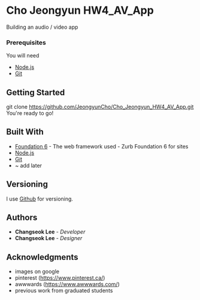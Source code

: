# Cho Jeongyun HW4_AV_App

Building an audio / video app

### Prerequisites

You will need

* [Node.js](https://nodejs.org/en/)
* [Git](https://git-scm.com/)


## Getting Started

git clone https://github.com/JeongyunCho/Cho_Jeongyun_HW4_AV_App.git
You're ready to go!


## Built With

* [Foundation 6](https://foundation.zurb.com/sites.html) - The web framework used - Zurb Foundation 6 for sites
* [Node.js](https://nodejs.org/en/)
* [Git](https://git-scm.com/)
* ~ add later


## Versioning

I use [Github](http://github.com) for versioning.



## Authors


* **Changseok Lee** - *Developer*
* **Changseok Lee** - *Designer*





## Acknowledgments

* images on google
* pinterest (https://www.pinterest.ca/)
* awwwards (https://www.awwwards.com/)
* previous work from graduated students
